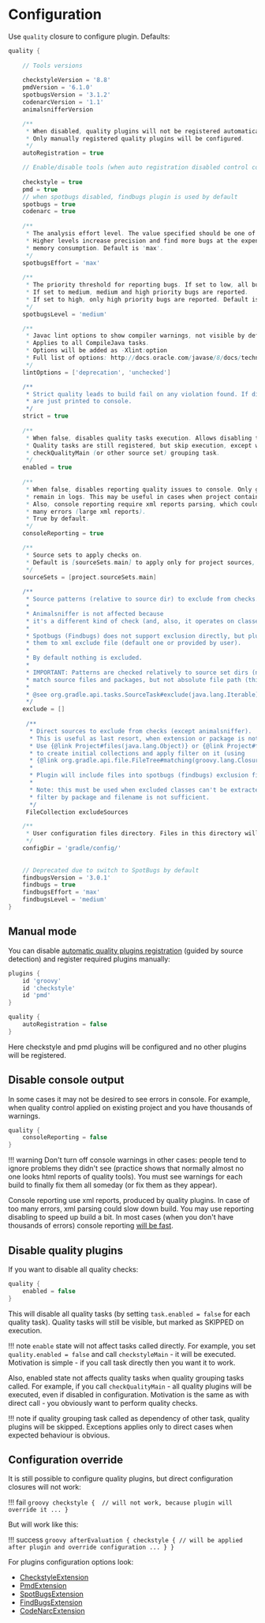 # Configuration

Use `quality` closure to configure plugin.
Defaults:

```groovy
quality {
    
    // Tools versions
    
    checkstyleVersion = '8.8'
    pmdVersion = '6.1.0'    
    spotbugsVersion = '3.1.2'
    codenarcVersion = '1.1'
    animalsnifferVersion

    /**
     * When disabled, quality plugins will not be registered automatically (according to sources). 
     * Only manually registered quality plugins will be configured. 
     */
    autoRegistration = true

    // Enable/disable tools (when auto registration disabled control configuration appliance)
     
    checkstyle = true
    pmd = true
    // when spotbugs disabled, findbugs plugin is used by default
    spotbugs = true
    codenarc = true
    
    /**
     * The analysis effort level. The value specified should be one of min, default, or max.
     * Higher levels increase precision and find more bugs at the expense of running time and
     * memory consumption. Default is 'max'.
     */
    spotbugsEffort = 'max'
    
    /**
     * The priority threshold for reporting bugs. If set to low, all bugs are reported.
     * If set to medium, medium and high priority bugs are reported.
     * If set to high, only high priority bugs are reported. Default is 'medium'.
     */
    spotbugsLevel = 'medium'

    /**
     * Javac lint options to show compiler warnings, not visible by default.
     * Applies to all CompileJava tasks.
     * Options will be added as -Xlint:option
     * Full list of options: http://docs.oracle.com/javase/8/docs/technotes/tools/windows/javac.html#BHCJCABJ
     */
    lintOptions = ['deprecation', 'unchecked']

    /**
     * Strict quality leads to build fail on any violation found. If disabled, all violation
     * are just printed to console.
     */
    strict = true
    
    /**
     * When false, disables quality tasks execution. Allows disabling tasks without removing plugins.
     * Quality tasks are still registered, but skip execution, except when task called directly or through
     * checkQualityMain (or other source set) grouping task.
     */
    enabled = true
    
    /**
     * When false, disables reporting quality issues to console. Only gradle general error messages will
     * remain in logs. This may be useful in cases when project contains too many warnings.
     * Also, console reporting require xml reports parsing, which could be time consuming in case of too
     * many errors (large xml reports).
     * True by default.
     */
    consoleReporting = true

    /**
     * Source sets to apply checks on.
     * Default is [sourceSets.main] to apply only for project sources, excluding tests.
     */
    sourceSets = [project.sourceSets.main]
    
    /**
     * Source patterns (relative to source dir) to exclude from checks. Simply sets exclusions to quality tasks.
     * 
     * Animalsniffer is not affected because
     * it's a different kind of check (and, also, it operates on classes so source patterns may not comply).
     * 
     * Spotbugs (Findbugs) does not support exclusion directly, but plugin will resolve excluded classes and apply
     * them to xml exclude file (default one or provided by user).
     * 
     * By default nothing is excluded.
     * 
     * IMPORTANT: Patterns are checked relatively to source set dirs (not including them). So you can only
     * match source files and packages, but not absolute file path (this is gradle specific, not plugin).
     *
     * @see org.gradle.api.tasks.SourceTask#exclude(java.lang.Iterable) (base class for all quality tasks)
     */
    exclude = []
        
     /**
      * Direct sources to exclude from checks (except animalsniffer).
      * This is useful as last resort, when extension or package is not enough for filtering.
      * Use {@link Project#files(java.lang.Object)} or {@link Project#fileTree(java.lang.Object)}
      * to create initial collections and apply filter on it (using
      * {@link org.gradle.api.file.FileTree#matching(groovy.lang.Closure)}).
      * 
      * Plugin will include files into spotbugs (findbugs) exclusion filter xml (default one or provided by user).
      * 
      * Note: this must be used when excluded classes can't be extracted to different source set and
      * filter by package and filename is not sufficient.
      */
     FileCollection excludeSources   

    /**
     * User configuration files directory. Files in this directory will be used instead of default (bundled) configs.
     */
    configDir = 'gradle/config/'
    
    
    // Deprecated due to switch to SpotBugs by default
    findbugsVersion = '3.0.1'
    findbugs = true
    findbugsEffort = 'max'
    findbugsLevel = 'medium'
}
```

## Manual mode

You can disable [automatic quality plugins registration](automatic.md) (guided by source detection) 
and register required plugins manually:

```groovy
plugins {
    id 'groovy'
    id 'checkstyle'
    id 'pmd'
}

quality {
    autoRegistration = false
}
```

Here checkstyle and pmd plugins will be configured and no other plugins will be registered.

## Disable console output

In some cases it may not be desired to see errors in console. For example, when quality control applied on existing project
and you have thousands of warnings.

```groovy
quality {
    consoleReporting = false
}
```

!!! warning 
    Don't turn off console warnings in other cases: people tend to ignore problems they didn't see 
    (practice shows that normally almost no one looks html reports of quality tools). You must see warnings for
    each build to finally fix them all someday (or fix them as they appear).

Console reporting use xml reports, produced by quality plugins. In case of too many errors, xml parsing could slow down build.
You may use reporting disabling to speed up build a bit. In most cases (when you don't have thousands of errors) console reporting [will be fast](profile.md). 

## Disable quality plugins

If you want to disable all quality checks:

```groovy
quality {
    enabled = false
}
```

This will disable all quality tasks (by setting `task.enabled = false` for each quality task). Quality tasks will still be visible, but marked as SKIPPED on execution.

!!! note
    `enable` state will not affect tasks called directly. For example, you set `quality.enabled = false` and call `checkstyleMain` - it will be executed.
    Motivation is simple - if you call task directly then you want it to work. 

Also, enabled state not affects quality tasks when quality grouping tasks called. For example, if you call `checkQualityMain` - all quality plugins will be executed,
even if disabled in configuration. Motivation is the same as with direct call - you obviously want to perform quality checks.

!!! note 
    if quality grouping task called as dependency of other task, quality plugins will be skipped. Exceptions applies only to direct cases when expected behaviour is obvious.

## Configuration override

It is still possible to configure quality plugins, but direct configuration closures will not work:

!!! fail
    ```groovy
    checkstyle {  // will not work, because plugin will override it
        ...
    }
    ```

But will work like this:

!!! success
    ```groovy
    afterEvaluation {
        checkstyle { // will be applied after plugin and override configuration
            ...
        }
    }
    ```

For plugins configuration options look:

* [CheckstyleExtension](https://docs.gradle.org/current/dsl/org.gradle.api.plugins.quality.CheckstyleExtension.html)
* [PmdExtension](https://docs.gradle.org/current/dsl/org.gradle.api.plugins.quality.PmdExtension.html)
* [SpotBugsExtension](http://spotbugs.readthedocs.io/en/latest/gradle.html#configure-gradle-plugin)
* [FindBugsExtension](https://docs.gradle.org/current/dsl/org.gradle.api.plugins.quality.FindBugsExtension.html)
* [CodeNarcExtension](https://docs.gradle.org/current/dsl/org.gradle.api.plugins.quality.CodeNarcExtension.html)

